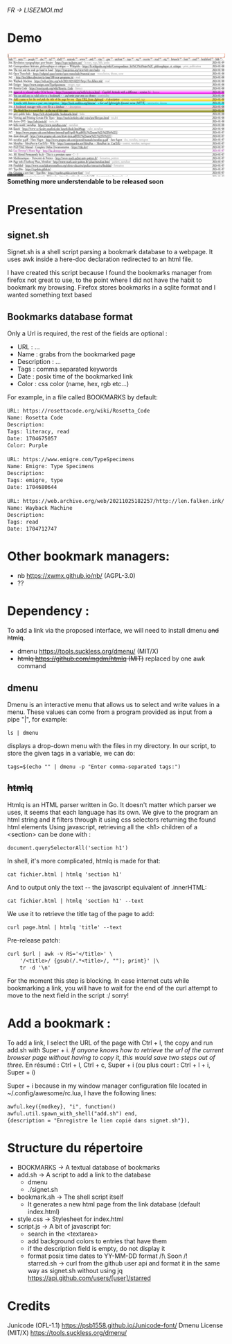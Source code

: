 *FR → LISEZMOI.md*
# Demo
![a browsable bookmark manager](demo.png)
**Something more understendable to be released soon**

# Presentation
## signet.sh
Signet.sh is a shell script parsing a bookmark database to a webpage.
It uses awk inside a here-doc declaration redirected to an html file.

I have created this script because I found the bookmarks manager from
firefox not great to use, to the point where I did not have the habit to
bookmark my browsing. Firefox stores bookmarks in a sqlite format and I
wanted something text based

## Bookmarks database format
Only a Url is required, the rest of the fields are optional :
* URL : ...
* Name : grabs </title> from the bookmarked page
* Description : ...
* Tags : comma separated keywords
* Date :  posix time of the bookmarked link
* Color : css color (name, hex, rgb etc...)

For example, in a file called BOOKMARKS by default:
```
URL: https://rosettacode.org/wiki/Rosetta_Code
Name: Rosetta Code
Description: 
Tags: literacy, read
Date: 1704675057
Color: Purple

URL: https://www.emigre.com/TypeSpecimens
Name: Emigre: Type Specimens
Description: 
Tags: emigre, type
Date: 1704680644

URL: https://web.archive.org/web/20211025182257/http://len.falken.ink/
Name: Wayback Machine
Description: 
Tags: read
Date: 1704712747
```


# Other bookmark managers:
- nb https://xwmx.github.io/nb/ (AGPL-3.0)
- ??


# Dependency :
To add a link via the proposed interface, we will need
to install dmenu ~~and htmlq~~.
* dmenu https://tools.suckless.org/dmenu/ (MIT/X)
* ~~htmlq https://github.com/mgdm/htmlq (MIT)~~ replaced by one
awk command
## dmenu
Dmenu is an interactive menu that allows us to select and write
values in a menu. These values can come from a program
provided as input from a pipe "|", for example:
```
ls | dmenu
```
displays a drop-down menu with the files in my directory. 
In our script, to store the given tags in a variable, we can do:
```
tags=$(echo "" | dmenu -p "Enter comma-separated tags:")
```
## ~~htmlq~~
Htmlq is an HTML parser written in Go. It doesn't matter which parser we
uses, it seems that each language has its own.
We give to the program an html string and it filters through it using css
selectors returning the found html elements
Using javascript, retrieving all the \<h1> children of a \<section> can
be done with :
```
document.querySelectorAll('section h1')
```
In shell, it's more complicated, htmlq is made for that:
```
cat fichier.html | htmlq 'section h1'
```
And to output only the text -- the javascript equivalent of .innerHTML:
```
cat fichier.html | htmlq 'section h1' --text
```
We use it to retrieve the title tag of the page to add:
```
curl page.html | htmlq 'title' --text
```
Pre-release patch:
```
curl $url | awk -v RS='</title>' \
    '/<title>/ {gsub(/.*<title>/, ""); print}' |\
    tr -d '\n'
```

For the moment this step is blocking. In case internet cuts while
bookmarking a link, you will have to wait for the end of the curl
attempt to move to the next field in the script :/ sorry!

# Add a bookmark : 

To add a link, I select the URL of the page with Ctrl + l, the copy and
run add.sh with Super + i. _If anyone knows how to retrieve the url of
the current browser page without having to copy it, this would save two
steps out of three._
En résumé : Ctrl + l, Ctrl + c, Super + i
(ou plus court : Ctrl + l + i, Super + i)

Super + i because in my window manager configuration file located in
~/.config/awesome/rc.lua, I have the following lines:
```
awful.key({modkey}, "i", function()
awful.util.spawn_with_shell("add.sh") end, 
{description = "Enregistre le lien copié dans signet.sh"}),
```

# Structure du répertoire

* BOOKMARKS   → A textual database of bookmarks
* add.sh      → A script to add a link to the database
  * dmenu
  * ./signet.sh
* bookmark.sh → The shell script itself
  * It generates a new html page from the link database
    (default index.html)
* style.css   → Stylesheet for index.html
* script.js   → A bit of javascript for:
  * search in the \<textarea>
  * add background colors to entries that have them
  * if the description field is empty, do not display it
  * format posix time dates to YY-MM-DD format
/!\ Soon /!\
starred.sh  → curl from the github user api and format it in the same
way as signet.sh without using jq
https://api.github.com/users/[user]/starred

# Credits 
Junicode (OFL-1.1)
https://psb1558.github.io/Junicode-font/
Dmenu License (MIT/X) 
https://tools.suckless.org/dmenu/

